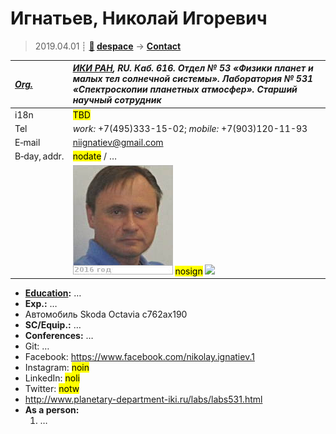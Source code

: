 # Игнатьев, Николай Игоревич
> 2019.04.01 ┊ **[🚀](../index/index.md) [despace](index.md)** → **[Contact](contact.md)**

|*[Org.](contact.md)*|*[ИКИ РАН](zz_iki_ras.md), RU. Каб. 616. Отдел № 53 «Физики планет и малых тел солнечной системы». Лаборатория № 531 «Спектроскопии планетных атмосфер». Старший научный сотрудник*|
|:--|:--|
|i18n| <mark>TBD</mark> |
|Tel| *work:* +7(495)333-15-02; *mobile:* +7(903)120-11-93 |
|E‑mail| <niignatiev@gmail.com> |
|B‑day, addr.| <mark>nodate</mark> / … |
|| [![](f/contact/i/ignatiev_001_photo_thumb.jpg)](f/contact/i/ignatiev_001_photo.jpg) <mark>nosign</mark> [![](f/contact//_001_sign_thumb.jpg)](f/contact//_001_sign.png) |

   - **[Education](edu.md):** …
   - **Exp.:** …
   - Автомобиль Skoda Octavia с762ах190
   - **SC/Equip.:** …
   - **Conferences:** …
   - Git: …
   - Facebook: <https://www.facebook.com/nikolay.ignatiev.1>
   - Instagram: <mark>noin</mark>
   - LinkedIn: <mark>noli</mark>
   - Twitter: <mark>notw</mark>
   - <http://www.planetary-department-iki.ru/labs/labs531.html>
   - **As a person:**
      1. …
